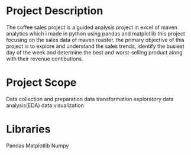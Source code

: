 # Project Description
The coffee sales project is a guided analysis project in excel of maven analytics which 
i made in python using pandas and matplotlib this project focusing on the sales data of maven roaster.
the primary objective of this project is to explore and understand the sales trends, identify the busiest
day of the week and determine the best and worst-selling product along with their revenue contibutions.
# Project Scope
Data collection and preparation data transformation exploratory data analysis(EDA) data visualization

# Libraries
Pandas Matplotlib Numpy
